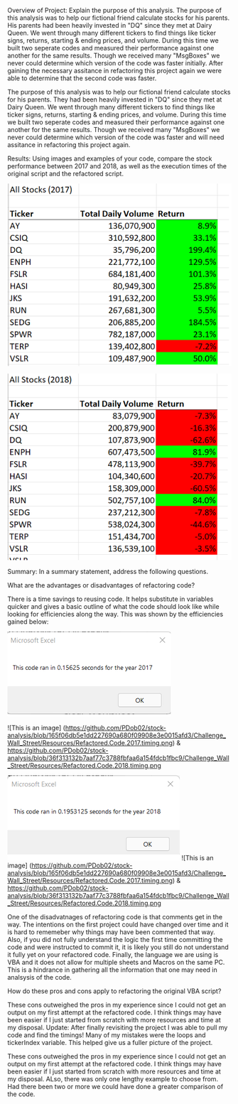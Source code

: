 Overview of Project: Explain the purpose of this analysis.
The purpose of this analysis was to help our fictional friend calculate stocks for his parents. His parents had been heavily invested in "DQ" since they met at Dairy Queen. We went through many different tickers to find things like ticker signs, returns, starting & ending prices, and volume. During this time we built two seperate codes and measured their performance against one another for the same results. Though we received many "MsgBoxes" we never could determine which version of the code was faster initially. After gaining the necessary assitance in refactoring this project again we were able to determine that the second code was faster. 

The purpose of this analysis was to help our fictional friend calculate stocks for his parents. They had been heavily invested in "DQ" since they met at Dairy Queen. We went through many different tickers to find things like ticker signs, returns, starting & ending prices, and volume. During this time we built two seperate codes and measured their performance against one another for the same results. Though we received many "MsgBoxes" we never could determine which version of the code was faster and will need assitance in refactoring this project again. 

Results: Using images and examples of your code, compare the stock performance between 2017 and 2018, as well as the execution times of the original script and the refactored script.

![This is an image](https://github.com/PDob02/stock-analysis/blob/main/Challenge_Wall_Street/Resources/2017.Analysis.png)

![This is an image](https://github.com/PDob02/stock-analysis/blob/main/Challenge_Wall_Street/Resources/2018.Analysis.png)

Summary: In a summary statement, address the following questions.

What are the advantages or disadvantages of refactoring code?

There is a time savings to reusing code. It helps substitute in variables quicker and gives a basic outline of what the code should look like while looking for efficiencies along the way. This was shown by the efficiencies gained below:

![This is an image](https://github.com/PDob02/stock-analysis/blob/main/Challenge_Wall_Street/Resources/Refactored.Code.2017.timing.png)

![This is an image] (https://github.com/PDob02/stock-analysis/blob/165f06db5e1dd227690a680f09908e3e0015afd3/Challenge_Wall_Street/Resources/Refactored.Code.2017.timing.png)
&
https://github.com/PDob02/stock-analysis/blob/36f313132b7aaf77c3788fbfaa6a154fdcb1fbc9/Challenge_Wall_Street/Resources/Refactored.Code.2018.timing.png 

![This is an image](https://github.com/PDob02/stock-analysis/blob/main/Challenge_Wall_Street/Resources/Refactored.Code.2018.timing.png)
![This is an image] (https://github.com/PDob02/stock-analysis/blob/165f06db5e1dd227690a680f09908e3e0015afd3/Challenge_Wall_Street/Resources/Refactored.Code.2017.timing.png)
&
https://github.com/PDob02/stock-analysis/blob/36f313132b7aaf77c3788fbfaa6a154fdcb1fbc9/Challenge_Wall_Street/Resources/Refactored.Code.2018.timing.png 

One of the disadvatnages of refactoring code is that comments get in the way. The intentions on the first project could have changed over time and it is hard to rememeber why things may have been commented that way. Also, if you did not fully understand the logic the first time committing the code and were instructed to commit it, it is likely you still do not understand it fully yet on your refactored code. Finally, the language we are using is VBA and it does not allow for multiple sheets and Macros on the same PC. This is a hindrance in gathering all the information that one may need in analsysis of the code. 

How do these pros and cons apply to refactoring the original VBA script?

These cons outweighed the pros in my experience since I could not get an output on my first attempt at the refactored code. I think things may have been easier if I just started from scratch with more resources and time at my disposal. Update: After finally revisiting the project I was able to pull my code and find the timings! Many of my mistakes were the loops and tickerIndex variable. This helped give us a fuller picture of the project.

These cons outweighed the pros in my experience since I could not get an output on my first attempt at the refactored code. I think things may have been easier if I just started from scratch with more resources and time at my disposal. ALso, there was only one lengthy example to choose from. Had there been two or more we could have done a greater comparison of the code. 
